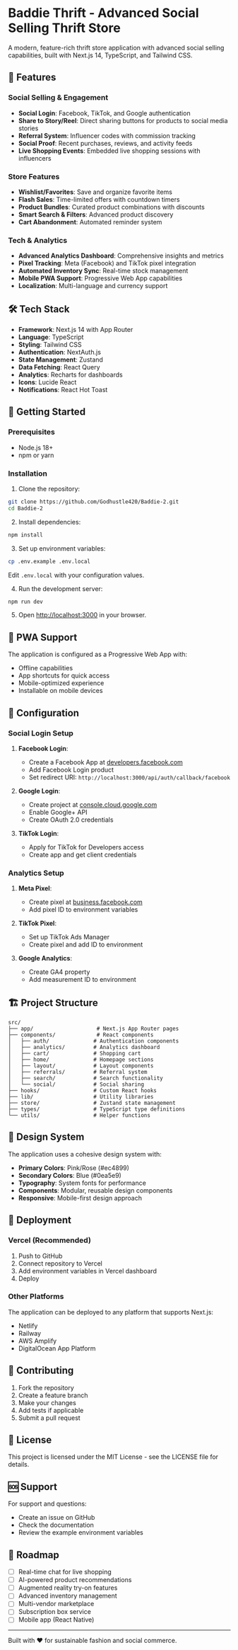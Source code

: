 # Baddie Thrift - Advanced Social Selling Thrift Store

A modern, feature-rich thrift store application with advanced social selling capabilities, built with Next.js 14, TypeScript, and Tailwind CSS.

## 🌟 Features

### Social Selling & Engagement
- **Social Login**: Facebook, TikTok, and Google authentication
- **Share to Story/Reel**: Direct sharing buttons for products to social media stories
- **Referral System**: Influencer codes with commission tracking
- **Social Proof**: Recent purchases, reviews, and activity feeds
- **Live Shopping Events**: Embedded live shopping sessions with influencers

### Store Features
- **Wishlist/Favorites**: Save and organize favorite items
- **Flash Sales**: Time-limited offers with countdown timers
- **Product Bundles**: Curated product combinations with discounts
- **Smart Search & Filters**: Advanced product discovery
- **Cart Abandonment**: Automated reminder system

### Tech & Analytics
- **Advanced Analytics Dashboard**: Comprehensive insights and metrics
- **Pixel Tracking**: Meta (Facebook) and TikTok pixel integration
- **Automated Inventory Sync**: Real-time stock management
- **Mobile PWA Support**: Progressive Web App capabilities
- **Localization**: Multi-language and currency support

## 🛠️ Tech Stack

- **Framework**: Next.js 14 with App Router
- **Language**: TypeScript
- **Styling**: Tailwind CSS
- **Authentication**: NextAuth.js
- **State Management**: Zustand
- **Data Fetching**: React Query
- **Analytics**: Recharts for dashboards
- **Icons**: Lucide React
- **Notifications**: React Hot Toast

## 🚀 Getting Started

### Prerequisites

- Node.js 18+ 
- npm or yarn

### Installation

1. Clone the repository:
```bash
git clone https://github.com/Godhustle420/Baddie-2.git
cd Baddie-2
```

2. Install dependencies:
```bash
npm install
```

3. Set up environment variables:
```bash
cp .env.example .env.local
```

Edit `.env.local` with your configuration values.

4. Run the development server:
```bash
npm run dev
```

5. Open [http://localhost:3000](http://localhost:3000) in your browser.

## 📱 PWA Support

The application is configured as a Progressive Web App with:
- Offline capabilities
- App shortcuts for quick access
- Mobile-optimized experience
- Installable on mobile devices

## 🔧 Configuration

### Social Login Setup

1. **Facebook Login**:
   - Create a Facebook App at [developers.facebook.com](https://developers.facebook.com)
   - Add Facebook Login product
   - Set redirect URI: `http://localhost:3000/api/auth/callback/facebook`

2. **Google Login**:
   - Create project at [console.cloud.google.com](https://console.cloud.google.com)
   - Enable Google+ API
   - Create OAuth 2.0 credentials

3. **TikTok Login**:
   - Apply for TikTok for Developers access
   - Create app and get client credentials

### Analytics Setup

1. **Meta Pixel**:
   - Create pixel at [business.facebook.com](https://business.facebook.com)
   - Add pixel ID to environment variables

2. **TikTok Pixel**:
   - Set up TikTok Ads Manager
   - Create pixel and add ID to environment

3. **Google Analytics**:
   - Create GA4 property
   - Add measurement ID to environment

## 🏗️ Project Structure

```
src/
├── app/                    # Next.js App Router pages
├── components/             # React components
│   ├── auth/              # Authentication components
│   ├── analytics/         # Analytics dashboard
│   ├── cart/              # Shopping cart
│   ├── home/              # Homepage sections
│   ├── layout/            # Layout components
│   ├── referrals/         # Referral system
│   ├── search/            # Search functionality
│   └── social/            # Social sharing
├── hooks/                 # Custom React hooks
├── lib/                   # Utility libraries
├── store/                 # Zustand state management
├── types/                 # TypeScript type definitions
└── utils/                 # Helper functions
```

## 🎨 Design System

The application uses a cohesive design system with:
- **Primary Colors**: Pink/Rose (#ec4899)
- **Secondary Colors**: Blue (#0ea5e9)
- **Typography**: System fonts for performance
- **Components**: Modular, reusable design components
- **Responsive**: Mobile-first design approach

## 🚢 Deployment

### Vercel (Recommended)

1. Push to GitHub
2. Connect repository to Vercel
3. Add environment variables in Vercel dashboard
4. Deploy

### Other Platforms

The application can be deployed to any platform that supports Next.js:
- Netlify
- Railway
- AWS Amplify
- DigitalOcean App Platform

## 🤝 Contributing

1. Fork the repository
2. Create a feature branch
3. Make your changes
4. Add tests if applicable
5. Submit a pull request

## 📄 License

This project is licensed under the MIT License - see the LICENSE file for details.

## 🆘 Support

For support and questions:
- Create an issue on GitHub
- Check the documentation
- Review the example environment variables

## 🔮 Roadmap

- [ ] Real-time chat for live shopping
- [ ] AI-powered product recommendations
- [ ] Augmented reality try-on features
- [ ] Advanced inventory management
- [ ] Multi-vendor marketplace
- [ ] Subscription box service
- [ ] Mobile app (React Native)

---

Built with ❤️ for sustainable fashion and social commerce.